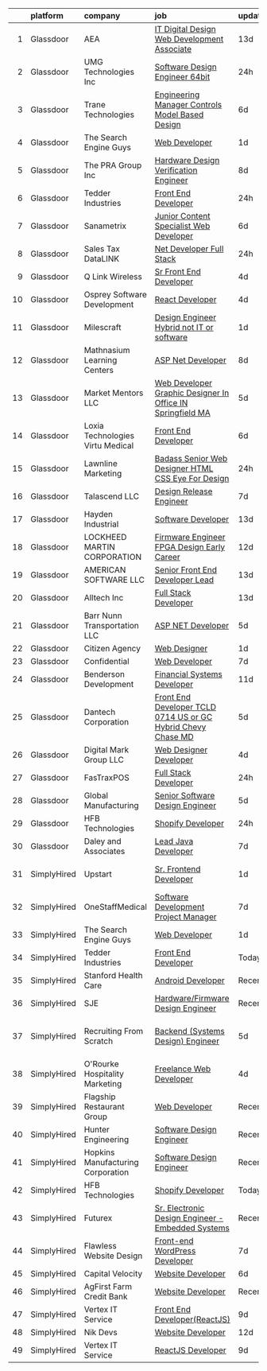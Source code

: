 

|    | platform    | company                             | job                                                                                                                                                                                                                                                                                                                                                                                                                                                                                                                                                                                                                                                                                                                                                                                                                                                                                                                                                                                                                                                                                                                                                                                                                                                                                                                                                                                                                                                                                                                                                                                                                                      | update_time   | location                        |
|---:|:------------|:------------------------------------|:-----------------------------------------------------------------------------------------------------------------------------------------------------------------------------------------------------------------------------------------------------------------------------------------------------------------------------------------------------------------------------------------------------------------------------------------------------------------------------------------------------------------------------------------------------------------------------------------------------------------------------------------------------------------------------------------------------------------------------------------------------------------------------------------------------------------------------------------------------------------------------------------------------------------------------------------------------------------------------------------------------------------------------------------------------------------------------------------------------------------------------------------------------------------------------------------------------------------------------------------------------------------------------------------------------------------------------------------------------------------------------------------------------------------------------------------------------------------------------------------------------------------------------------------------------------------------------------------------------------------------------------------|:--------------|:--------------------------------|
|  1 | Glassdoor   | AEA                                 | [IT Digital Design   Web Development Associate](https://www.glassdoor.com/partner/jobListing.htm?pos=102&ao=1110586&s=58&guid=0000018316db1183a651fca7458d0cdf&src=GD_JOB_AD&t=SR&vt=w&ea=1&cs=1_38576e84&cb=1662535799584&jobListingId=1008091570892&cpc=8C93CE88A12600E7&jrtk=3-0-1gcbdm4d9jrph801-1gcbdm4dnh7hu800-fb1e6959bf9bc219--6NYlbfkN0B_lKZdqbZLuEiDJ0bKqZjYmm-3br9XKb9JV6GU4w1EzxpfW1PvyqbMzxTSHMK11uHYuFJKIoohnTY9I2damWFv7Uxku01r2b3hAAxVYe0bWArmb4XbC1cSNn9PdL5KZxbemFPFjDu4pNvAb99Lg7d6JXvzpGlVQ544JCaXkkqn8mgX6ZeCfMo-cBZLPZvqGWP0HwL6MlxbDH7wJiNDCl8O_R6swn9cOF0JI61rSK3JEOZWAYy0uUrkn3jl2vkLv66hffKRR1TRUAI7cufYLiV9b6Gsh7g4RSOJfH_NfQovLKVHFb5QDu1q3Ac87pVZrYhTIxOzgQXPehhFBzfpLDu3uBXeCiMbPa9Ar7xyCnbBXcvBLVjwpKKmwVDXmuCqq2JSN-36l7_7Ay0N0BQ_fprnoNB1qtcYj7XX3ZRE7mmBzgIDktIB3R72O8FxKPl6OFAVeWylvvupjCHBqos92XBspCXxhA5A6zrP3Sn4BJ-rEj46qSeVIe_1KOAqdq5OwXrfsHUHlRsQw-PxcSanupYF7dNP99q48_elhnZaYZ8XChJheXIh2D1w)                                                                                                                                                                                                                                                                                                                                                                                                                                                                                                                                                                                                                                                                                                 | 13d           | Tallahassee, FL                 |
|  2 | Glassdoor   | UMG Technologies  Inc               | [Software Design Engineer 64bit](https://www.glassdoor.com/partner/jobListing.htm?pos=106&ao=1110586&s=58&guid=0000018316db1183a651fca7458d0cdf&src=GD_JOB_AD&t=SR&vt=w&ea=1&cs=1_17675381&cb=1662535799584&jobListingId=1008120966652&cpc=5467A3DC950EA7AB&jrtk=3-0-1gcbdm4d9jrph801-1gcbdm4dnh7hu800-a8ed8dc342bcd852--6NYlbfkN0BKgzQyzTF1Q9mOsR1amaS-juVGLjHt5Cdom-gEF9y-xf5pWHmxrPs5fxS73xL1UjhtPkMVaCSboJaUS4Xs7oGzI_MkOW-cLWVRJXHFqvIud654UWMZRaFcBQk7RO9twmF5UZIxEhSLpLLHAiDzXNqUljmb9JpXGT67Pa-dQNHYJG5NawkGsBxF18PNbdDodI6PaqJco9_ay0KnsaX2SA2HEAYB7D_Y83u6TUjlgSOqBjv_v8Vi16z6IH5i39QIsaNC8s6DxWuNlhQo3Ci3wBD8utOUxJGrbRjqkTlGOZyanDSfsjintZh12DjpJuowIL-NnJSJFxSfwNKgtujT85BhwmHnAjzCAL2Qo2ZV-2VWNOGRYJSxQJuN8LT50FMfYMqzGqDWdfgH6el7Q9r7fvetUdyj3Ml5V1wPHHLOcLoKZybF6vtQOH0W5wzRISmbD6XXsC8TEmru7CZJCfiUG1y2wnkBSj-NevkMQb1GX7z1BEvOIjw8ccf8T--VflVwF5KLYYGkriFQYQ%3D%3D)                                                                                                                                                                                                                                                                                                                                                                                                                                                                                                                                                                                                                                                                                                                                                    | 24h           | Danvers, MA                     |
|  3 | Glassdoor   | Trane Technologies                  | [Engineering Manager  Controls   Model Based Design](https://www.glassdoor.com/partner/jobListing.htm?pos=125&ao=1110586&s=58&guid=0000018316db1183a651fca7458d0cdf&src=GD_JOB_AD&t=SR&vt=w&cs=1_e606787e&cb=1662535799586&jobListingId=1008108549021&cpc=55FC80EBF760BBE8&jrtk=3-0-1gcbdm4d9jrph801-1gcbdm4dnh7hu800-fdd05d0902e0affe--6NYlbfkN0Da44vtOp6gikr8DZH0EXuV_TqGL9GOBsYLC_HWBST2HHQE6ZuzaTGDEXu8_Ke6egfMmSv9ec5s-WtKIjt1knLnJZfYMT0RR77BeOh-U0EuUKPQbGLEYQdmVOb2AOxrbC0Ad09CrrjKFq7S6eRwk7VEnhMF-gxwjB0nHr-c0itG7AGBTktJMa8vJb31JPbpYu8ADcHVIEaAs4TFCYGtABzy3EaSeyCA2CSq9vjP5Rfi4y5uy_G3PjD6npmq4W5CuLrT995GdXph3MTUO0OjCAcOiPtZyAUoPALeV7G_1RES_bfggPnduaPFqhMuEwhUEyLNiom0Q10f7HOhW0JGgpzd4SlQn5IBoFVK-Yp4jW7q_nqU0k2EgNtuOVOdTloDhpr6gyVSiaJf8gM3AsmwpuneUfPUljSjv2i1uApknXJk38OHhk_P5Prz-5cvSsi4Q-4UUOG4crdm80WJ1dXJBHL7ERaWAev3oSd22p97l6SvFxMTi-HszsuYki8BDv9JrnjTKDYAJi3z7ofNTT1ExVk7AMGnCiA3uOonw1pGlUjs1vX-0GqzvJ-8yOHJBd6B0C6xqG78czTcETPpnw-lI0tApc1xcolvSVta7MlPNPWi8NBMCV6cHgUzVACf4qQ0NeJygW9dCMr163xL2lkN5ILTZesNzHSVeOqYmhBEXlUyfZnKXXCKYJXiEQ0EY1FCjUYA9Ebg6QcywVIWAYmAU2iRbKHMOm585lbZlLkIZGbK1XduK3JYsXcMA5r43_9kpc4da10uVxAqkpBfEhZ1cEmLzj8NwmvIAMpMQOmKgkkudnMOyjiLWr1BgmmVXwIXovrhbbARC3SFGM1eSsdrHXrpIyV8qUy_Zh0YZfloBycAsbnz1_BZPfVlrrq-ejJbGGAc6G_GiM7p7uIx-nRjW9G4SUe_FeCUpSta6X6N3quR8k3DycItrULK0jBvXWM1xg8nmu_C-xQVOBUDfZRYsYTPHu3jSDFhH3MrzpM2--hQ6l1OQLlEGTaj52MXTH_KDnOWxNZ5L8KFM6Qxrfvc5vhrQfyXrL79aB19syFnVVGXRZJpQLzf-NcmRKZchjjmIblrPh5iF3Q8xsbvJ0QUPj2ypnq41tQQE59OgGMwMzz72796Jjcrl9Ak1p8u-vYj8EJgPnPs3L2G3o-IaWm9WMz9VXo20K0nOxmVkQdqOR0vuJUfNAJgPsFdbqWW-1mjHN3yKt3jhVQWyaYbC08SAGkp) | 6d            | Minneapolis, MN                 |
|  4 | Glassdoor   | The Search Engine Guys              | [Web Developer](https://www.glassdoor.com/partner/jobListing.htm?pos=111&ao=1110586&s=58&guid=0000018316db1183a651fca7458d0cdf&src=GD_JOB_AD&t=SR&vt=w&ea=1&cs=1_fe56bee8&cb=1662535799585&jobListingId=1008117991627&cpc=0C139D4CAD5A6DB2&jrtk=3-0-1gcbdm4d9jrph801-1gcbdm4dnh7hu800-738c466dc88df23a--6NYlbfkN0DIY0_aYgAtcRrWO5VxuEXYUkUcGpvfG4ukXoKsg_Qm1uFHnQcK-Y2pIDRbgJ3JNXbrrAbfC0jUNkHCYs1bx2Iyt8fr-wex-7YZRsZKJqvnLABrErqatoNmMgWHKWNi8GF9C3HvBsXsVjwLAoyPb_d5hWCayhGrZ7rMb7d-cgQMNHQEigudtMRUChkxBj1Xzkg4QQktCCtajA6BXDU2rxTxu_c1jxTq8TZ_VROUI6jtBLsMvr8n7MZHJAuW6j1GzCtTJGxY1OA3hF_hyM9QvCS7yxSKHTiZ5tH3yqvQuTxHoR6D0FcXf2hZG2XKoI61YdZjIS9GfNdyD3MEzXy9-SvIpORyVB8DYOtc8_FuzMK_FzaRDC2oEBwtgbDpXAmG45i4FEKBw-H1pRcxBJbA7AdbNZtv8hMEkvv48he4bIZT6WUE4Q0JyLNIpU7pmdqlirjesoZ1XT-xkrcCyFHeHJv-QEq6pS3UzUOk-F0j003Km87bIzRlxnnYYWpoTByUpHE%3D)                                                                                                                                                                                                                                                                                                                                                                                                                                                                                                                                                                                                                                                                                                                                                                                   | 1d            | Remote                          |
|  5 | Glassdoor   | The PRA Group  Inc                  | [Hardware Design Verification Engineer](https://www.glassdoor.com/partner/jobListing.htm?pos=124&ao=1110586&s=58&guid=0000018316db1183a651fca7458d0cdf&src=GD_JOB_AD&t=SR&vt=w&ea=1&cs=1_708a2759&cb=1662535799586&jobListingId=1008100904015&cpc=BBBD384EA192911E&jrtk=3-0-1gcbdm4d9jrph801-1gcbdm4dnh7hu800-8b176f5db915cdf3--6NYlbfkN0BK9GXDcakwdiqmeo8o-2GvkYnmPkq7xevAHdeF_847qpKPL2SRITVHQHTcxmIx5YkvgyJsBrtmTvu9iRXpfqhyAenhqH2UhllhrUzti-LAYvij4_6zfLf_lUx7fZaSvEjjAXo9NeA73DNuaj8w0nMH-EHmqLj_N54gWVN9OwOua1ZDtv0MDvjlrjNvYuolBKg064aUbW04itHaf-DO6u1DRSNFZtI4K4LXs5lSpLCKqOyjGbbnTVHBz5IagiGH5JXhmsTaBvHcU66Q0rwJRD6SNwHSb7sjz-O_iDEr41nKszt-bTX71Luz1ceNQ1TzerE3IogCWDOUiRPlrgWOrPWDQ0ropRIDBi0z8rRrDhIO4cP2kNjqgiffnUiTD3PZZ33z-3jctZT3Seyl3jYdwgqLnSrihA3orQL-svBNWU9P9r_IN-VXpM9oVre384ou6YhvKofz43Q7OCzLkgY3tvFyjEkXbntmqWxCzT2jJONX_K-97qvGSi23)                                                                                                                                                                                                                                                                                                                                                                                                                                                                                                                                                                                                                                                                                                                                                                         | 8d            | Santa Clara, CA                 |
|  6 | Glassdoor   | Tedder Industries                   | [Front End Developer](https://www.glassdoor.com/partner/jobListing.htm?pos=122&ao=1110586&s=58&guid=0000018316db1183a651fca7458d0cdf&src=GD_JOB_AD&t=SR&vt=w&ea=1&cs=1_7ea631cf&cb=1662535799586&jobListingId=1008120885611&cpc=923E3B470662C757&jrtk=3-0-1gcbdm4d9jrph801-1gcbdm4dnh7hu800-36b3fea382c6218c--6NYlbfkN0BKgzQyzTF1Q9mOsR1amaS-juVGLjHt5Cdom-gEF9y-xf5pWHmxrPs5FhKVA125TveG8LmWU_u7f6I82BPyY-1_P3CXnTaMVFAdcOkk2x-Rx27Ch4vymfQJuYuCYtmpJEVU_XTT7J0QU3SblmaPiWA2-1Zdal-GJU3UMjG48mpXLJc3cvx73CZbkEpMGzbupiBMXtWPY9P4kUy9qKdbTcel1njCAST0JCVXhY0YB7Yssxw_ZSckGmkjder1yVsfefrHNydYKRJMIPJBc7owQqnzYNLp-M3Ip1grwIYd_q2h5nn-w64-7pnwi28eI1l3n6Fp0a15VsI-9wq8z5sLzjsuKyQb9VwBedvvoTzRZvyXjWPPa_pl0FqCtE16xI39_5X209pT5WdQJxgsLoOPzUAzXXbMHA2Hy0ksJsxUDHV-2i0rYN3TKBp7mJ0Ko6cm3PF4eBAy5jEHB3O98WZkILCk2bd-l1LOruSUS6L8XajgPbmT69mSYO8Vkku_v2x9yaqr7v5pXuXMuQ%3D%3D)                                                                                                                                                                                                                                                                                                                                                                                                                                                                                                                                                                                                                                                                                                                                                               | 24h           | Post Falls, ID                  |
|  7 | Glassdoor   | Sanametrix                          | [Junior Content Specialist Web Developer](https://www.glassdoor.com/partner/jobListing.htm?pos=110&ao=1110586&s=58&guid=0000018316db1183a651fca7458d0cdf&src=GD_JOB_AD&t=SR&vt=w&ea=1&cs=1_5453afb0&cb=1662535799585&jobListingId=1008107815764&cpc=A65DF3A704A48F9B&jrtk=3-0-1gcbdm4d9jrph801-1gcbdm4dnh7hu800-b245c521c04dd0c2--6NYlbfkN0CyQKdz8_lqdlgY-c-amsQST66Z8QjChsyYA8vzcGklWI54h1yaGRml5nZ8zCgFfjKK9ZLdt4yoVKrNz6IE8WYqPgnbtAenCgXBCuUJyRj9v1G_X1xDpaq7D6TVuE3LE96DJszuenHbsextHgw9-_0LokNeJq8xNTHga_useAxykmPnHKlxTeGpxpVL3bGTZHIMMbvIe-ixCTaqlKc8y-ZH_5CpYEEQwPxC6oBelK3BAPDM4IWKqPkw7CbNziSY-MwzZgUKMf6xYqu7sSiH7IaCOxzhKQdlkYOGscEnn4r0tFfwtUicYren8rB9c0L7w0DIwQaM3iouZRvqSnMWgJCb9ZI_5GehkSzqWagXN2JQXJngmoFSX8A5bHntptyMuZ9fZQB7V2te2mmZ3leUQp32RLtMYJhi9y272vz0VAlO8jjsgVQn6ooW3ANaW0YyVM6M2wFjwvifH2Kosk40vnij_6o9Hqwo8ImdmyuJnVAPPA2WQfNSw38g2KTSEF0mGlxVE0t0bsJTziR9jeKqtTRidiEV_oX6K24%3D)                                                                                                                                                                                                                                                                                                                                                                                                                                                                                                                                                                                                                                                                                                                         | 6d            | Remote                          |
|  8 | Glassdoor   | Sales Tax DataLINK                  | [Net Developer   Full Stack](https://www.glassdoor.com/partner/jobListing.htm?pos=116&ao=1110586&s=58&guid=0000018316db1183a651fca7458d0cdf&src=GD_JOB_AD&t=SR&vt=w&ea=1&cs=1_ad5bb7ad&cb=1662535799586&jobListingId=1008120751785&cpc=6BDFADFCA66887C5&jrtk=3-0-1gcbdm4d9jrph801-1gcbdm4dnh7hu800-f6fb0d7549386a78--6NYlbfkN0D788tVLZnHYB2JKTLmCXo4PydfvtZKcdbYx6lxKaz3ItHoPq3a-80QsNIYVUrynlxv1neh7WqWfaIvsMNLgJwwTlkmv0uwuW4CvdhgZ3pW4iuVvi92rFQZtb03YJWWLaGAudknjKdVf8z918rT5Va3QJWsVnkSCWOEjUYDz2avO4gC5lWcVXr2E9-97_OnvBm0VWREEoXag7A_xnOzFi7d3vi2LUkBTXQqXi-yaQwKll2EWpJ-RsC7dRaNAOUsPLE3mCjfMYngilkCqRq4lMRowd-aZ9ihbJDfK6tUSo7w_Wi_DHFCEZX6kIkFwx7VK-DxFUumazwopKRDO4JLGqmUq1EExfk2_pi-b-nYrLVqbUS1JZi2lR-IwUNjtiFft11JlEOg-nQlYIIcI2gT9EM9PM988qEB250akjM7aCRCyVkrx7xO8rmbCGtUQJMC4sjfbGLUQ7VhnyZQdoGzD_C8wadgSNOZReX535yFUvemrtaGrVjIV5EvwY9YEvPB-tF13jRnkr3rIA%3D%3D)                                                                                                                                                                                                                                                                                                                                                                                                                                                                                                                                                                                                                                                                                                                                                        | 24h           | Bentonville, AR                 |
|  9 | Glassdoor   | Q Link Wireless                     | [Sr  Front End Developer](https://www.glassdoor.com/partner/jobListing.htm?pos=105&ao=1110586&s=58&guid=0000018316db1183a651fca7458d0cdf&src=GD_JOB_AD&t=SR&vt=w&ea=1&cs=1_8d2d907f&cb=1662535799584&jobListingId=1008114570486&cpc=5ACA09512ABC1849&jrtk=3-0-1gcbdm4d9jrph801-1gcbdm4dnh7hu800-75c8914da63f10a5--6NYlbfkN0C1n-7uwLBmXreK9Hz04i1NaXR3ByHk8AHoFYtQOHcuciy9yuWPS95ECADpxkiJitWYu58UQU7pmf5Y6X8Kjdi0tE-WxHNZDrMHiRnLmZWaWBVf-cTXFC2MoC85pUqsUr-XkUOnEYa-PBYic-HxARVO61nGf9tqkohW0LDI0Mgs3BWUK2uBPp6XzE4kTYDWRF0UNaSbPatW2N4E1NM7MwG9Ij4k9KMbasa8f3W7WQr69jY1TeSki_Gjv8Yn2FfFLrJTgmI6F8n0Gx1MgXBL2KMaPG8JYHOPWixQ9TAuK0W3YPzo_28VOcgoqwymuWftbehFA9S-N0i9jCgOMbqTLctJFeBmJ89J7MsztF44qDMi6ZwWpjiniPpv-uilZjtorsWX6SnU2LqtusQPLqA7a1MTGpuPf4mpl7_L1dUXtdTVhDp3EfeQekC43NPJBO5R_0d_OPeyuExwjpcsvHpze9NmMrx1G52gXdE_KEIs3JyvjAuHH0vy0apXTQSLNVdpaVehYf3cQawiOA%3D%3D)                                                                                                                                                                                                                                                                                                                                                                                                                                                                                                                                                                                                                                                                                                                                                           | 4d            | Dania Beach, FL                 |
| 10 | Glassdoor   | Osprey Software Development         | [React Developer](https://www.glassdoor.com/partner/jobListing.htm?pos=119&ao=1110586&s=58&guid=0000018316db1183a651fca7458d0cdf&src=GD_JOB_AD&t=SR&vt=w&ea=1&cs=1_46233a7f&cb=1662535799586&jobListingId=1008113987847&cpc=6945AE2F4B03E059&jrtk=3-0-1gcbdm4d9jrph801-1gcbdm4dnh7hu800-3de0893796710b61--6NYlbfkN0A4ozdFxTnglSwjbUy0L1QJRbd3FSP9jCRwqNuyjBc7i2HBcOPywu9dv8lUjU2D2uQ9AUk-gVkFJ1LmcONLsVZNXfdKb36w_NaBO00R8jC0MjgFfarYQ05hs61Gpt3MCIP6BV94lrEHhH-pPAJNi6sBoE2nkoUVusBXR4r30c4CnQRpwAYBlDpdkPmYicX07OjDEfC9i_8P8gQt1LAN8POhbLxDLD8JNlpwd3cwcDICZAN2gygU2gtVWFVjwpyhpJnB-NGh5_mWbU2CoMLdOur9phEo3ABWgmLes_28QwlTL9umibNCSXiRreWRPhxTsZXYTIjpwGY78XFejY7fJCmHKbPJcAh0SqYJLQ2ydAnZ_n0CZkhMTUCIaunfsudNqdpFutgraVfkmm47Pf3NQE9lUjoXTM1xo8ZNUCANIbccPax9B_VM-oYpZBix8mNFGJHjA0auJ8PC3buC3QoHhUO9q82okEgio3c6Cul3uVIkHYNbqqPdHNSrafJkaG7x1z-OLp9YY3rMTA%3D%3D)                                                                                                                                                                                                                                                                                                                                                                                                                                                                                                                                                                                                                                                                                                                                                                   | 4d            | Waltham, MA                     |
| 11 | Glassdoor   | Milescraft                          | [Design Engineer  Hybrid  not IT or software ](https://www.glassdoor.com/partner/jobListing.htm?pos=113&ao=1110586&s=58&guid=0000018316db1183a651fca7458d0cdf&src=GD_JOB_AD&t=SR&vt=w&ea=1&cs=1_49b17789&cb=1662535799585&jobListingId=1008119107618&cpc=9BE7264F9E667C9B&jrtk=3-0-1gcbdm4d9jrph801-1gcbdm4dnh7hu800-1d7778ef150121a8--6NYlbfkN0DAJliiOO7W3nVH29MSd7aJbX1pmG_Je10aOuOGImloAzep_EumqJudNWeeGsC-NLi-h-5TmbdXs1w4yGLYxM2o3XFtAvcMyfEqqSVHS3fS20uqD5hsV3vD-Gu5ieo-etERZ1GtOAhlQnB1VT6bzrLXhesqw1VUqW_4mrMwJO00apy7ZSPbhsnFplTB4Us8hEik59JCDn80jejHe-4dFMdIQy03J0bvnXRUSaDQDTursf5vSDDIPgSGDeYzXpLwNE66R-Wqd3p20CmWfgIiXZERKIAcTWtN0tztts5iK03B1_RwhFTIEAPwDfRJt9zF0O2M-CohJiGA3Tp7JcVPvkuJhMLVktG39vFuSKkcuKm1_FT7j1jObU-tAIVmcVGI5KtZLzM2s4ljlCS1lohvfkfTRX4rYSQmbFTQo--vhu9IAqi443-PU26zwYqshL2JH2FeC_3s20rwcFdl9ABqqPQ_Bc_WUJMcw1O_DQTjWdxjhzaXRGggQ4I8TWB3r-HeClvelZLcuwIZGQ%3D%3D)                                                                                                                                                                                                                                                                                                                                                                                                                                                                                                                                                                                                                                                                                                                                      | 1d            | Elgin, IL                       |
| 12 | Glassdoor   | Mathnasium Learning Centers         | [ASP Net Developer](https://www.glassdoor.com/partner/jobListing.htm?pos=114&ao=1110586&s=58&guid=0000018316db1183a651fca7458d0cdf&src=GD_JOB_AD&t=SR&vt=w&ea=1&cs=1_0bc87f74&cb=1662535799586&jobListingId=1008101820188&cpc=8C7EDB9C3100EB8F&jrtk=3-0-1gcbdm4d9jrph801-1gcbdm4dnh7hu800-e942a654df4dabbc--6NYlbfkN0BPvhgHtI0uoBVUccds8hxRqEF-XqZbPZC5uwfYkU5cx9z2L9Aag6Tg5MRMJVIOF56jey2x-dNfpUi8dkD7m2WI-8hJVh_ZCwdoToYx5JUA8meAwIrj3ahoZq7_N7ZgFT3IQ64rLZ8OM8mh_j0OhFJVwImdT7L0YTpFX8LmCg1dS5xwtsAj2_tV06QFWdSToIkkz_jK4YyeQc2ESWRHmIbH8cu6BYWsVFD4nkI1XSdSAcFRG1Tjw6NPI2Lo-YCtcX0Fmxj7iZbuVwaBAv7OEdN_TTonia9p07glhZ4jIYC_hxQnCXMSUDAlb-c5RwJMKsfhgswVEnq45UgKaJVwpDFtBjgZ1o222Rl0IwiZHLX6lBfH1Nn4x-SsLk1r6jUmk3PFMkdNekickBOUi_0rfdDUT5n_5s9Wd347euO27AWZd1SdiVlN4q7qxzGGPPaa9Iio7wRHMYm8E8vfq3mLLRJjqVGa53t4dMn_Pq0DdLgdj1K4JpixSj8kHr5Kn1Kg3PM%3D)                                                                                                                                                                                                                                                                                                                                                                                                                                                                                                                                                                                                                                                                                                                                                                               | 8d            | Los Angeles, CA                 |
| 13 | Glassdoor   | Market Mentors  LLC                 | [Web Developer   Graphic Designer  In Office IN Springfield  MA ](https://www.glassdoor.com/partner/jobListing.htm?pos=101&ao=1110586&s=58&guid=0000018316db1183a651fca7458d0cdf&src=GD_JOB_AD&t=SR&vt=w&ea=1&cs=1_bf093841&cb=1662535799583&jobListingId=1008111288282&cpc=33989FD41DADA5DF&jrtk=3-0-1gcbdm4d9jrph801-1gcbdm4dnh7hu800-a69e8f9edaa7370c--6NYlbfkN0DrgQq5ECBajiuqohNCSf6c7_2Cek-sBUhiO2bmmkiCIcpzLyXLzEAo_itrRzeSh_cWpy7BT4bN57ryTfdnWo0gWGaocdBLo3L4E08-ygdD9TDyaXhHptLZmoAT3Vg8wSELq80bb9aRGRnwRMKNLwkwVsvZnKz3KHQP4Mix_zEqQZUuuLUoMaIf60fEZYRLl5ElbSX4A4ncSUwvnOnRVNI2kdOMftuam1RtyRn9peRhIFzZpW7L_aygTF1_ULfzxhU09EyhPn5pIz_AkFztLyqGCzn-KjmYbNpCy3F_go0p9j4YtBn8bPCl6T5VRodC2Zq1Gm-XDs7hF6W5c6er4wWo1vIrhGy357n4h7WLqyikbgDMtzN-V0HiyTC81FPK7UxXThnsDj2Av1eZXKQBkjWZ3bfFX3MHEj3lkekLEryk5ofpydar5uvH4mjGXcbI8ohkx20U_S5LKFqYmpxyj3eFBpdx41PKQUuCx2UwYJR5UQuTmZHjWSRMbfaZ9hUByJhaJamSsNs5yhAxaExKP4RH)                                                                                                                                                                                                                                                                                                                                                                                                                                                                                                                                                                                                                                                                                                               | 5d            | Hartford, CT                    |
| 14 | Glassdoor   | Loxia Technologies    Virtu Medical | [Front End Developer](https://www.glassdoor.com/partner/jobListing.htm?pos=126&ao=1110586&s=58&guid=0000018316db1183a651fca7458d0cdf&src=GD_JOB_AD&t=SR&vt=w&ea=1&cs=1_288ef4fc&cb=1662535799586&jobListingId=1008105953811&cpc=9FFE37255B2C047E&jrtk=3-0-1gcbdm4d9jrph801-1gcbdm4dnh7hu800-983de522a610ee3e--6NYlbfkN0AuAjYKnBHsdkcMxrD7ZJITXxV72vImVt5xOyKRJQecNA8AfK1fwiaV-4-CXTXtdfQKUlh-r5hJjaGj-dYsy5tFmwpPBEonSed8zEDkh-b83J1cauBUmZbKV6Hb55rjqPHvBYEEndSKl83boFkPJNLOxS2E2PUPbNbgDeY41YL4Ie19XCwwQEuLJXD-EZ1X4QoAb-LaKhEZK6Qwz6NiwO6ajEQ71gyJvXOmmhj33awtHv8_5Yzfs2EsyHWGB8mSfGGpUmbE4OZ0VmMv-JiyHQTWzsdzPMjbH0ZLwEce8yWR_DsRe8PpOnfiheXxY-K6qQxygj7wznPKOB3eN0VgTkOd0wkdzhe0uUEUJQOGIMQzvp2HWU7Gy5dy-_oiA7m-UAMpwO4ISR_vYqiOmZwJQA1HYHdUTr18sCYnJ4AJLxqTzK8JcQGjqlknULeoDSTci0AnqwX6CWADLvlMkfv3y6ROnDFASQm1cqCNR8n015CBGJwf9P4TyuTBwRA_-DJLQqk%3D)                                                                                                                                                                                                                                                                                                                                                                                                                                                                                                                                                                                                                                                                                                                                                                             | 6d            | Miramar, FL                     |
| 15 | Glassdoor   | Lawnline Marketing                  | [Badass Senior Web Designer   HTML  CSS    Eye For Design](https://www.glassdoor.com/partner/jobListing.htm?pos=115&ao=1110586&s=58&guid=0000018316db1183a651fca7458d0cdf&src=GD_JOB_AD&t=SR&vt=w&ea=1&cs=1_6e03a7aa&cb=1662535799586&jobListingId=1008120882675&cpc=4D489A1B82E31BBF&jrtk=3-0-1gcbdm4d9jrph801-1gcbdm4dnh7hu800-799d3b6200d2ca0f--6NYlbfkN0CSgGTbSPgM0xpgWRkp5SRTexU57Zk_6_bZ18eqb9d2QMNixyVwwV4KRgTmDlEdWYROdGtgbEQb-8Pp6gz2lZmPmMAn0Eom_K180qwYKG-HjvPXetn6GdzIsbOYxjIjPc-xMeaRUTisCAvWWTTINzVJJhpzwIIMRxRDzi18rR0lRruj0YyZxufEfF9YWIB5Sl2dgYmjbuHqI35pbwrhnlQbBmUq35ZWf0Lfr3kjMnZl4u_LlGbbxk6DZaoISviT14zxRtkKaxSWzp5IjGahIUnKrpVWq42neT56hGc4CQOIoZbLbZ1qVzO57hxPoppBSEXcwtEELaMA_LW_JWU_wfQtC78rf-aOkxlc1qmPA8Cn2GlvgYZLwW2K4OpgKa1zuCn5ZYAFqW9C-KniE72b6za_EgHZFnbVfE9KgW0wcQlXxdcouFRWfLrN4eRNCmP4iC9Fyxul1AQT7kS6moc-tJtw4feT3dQ_iH3y27vFDQFymmjlGWyXor6TEBwrfBkMafqpsnx1Imvf_w%3D%3D)                                                                                                                                                                                                                                                                                                                                                                                                                                                                                                                                                                                                                                                                                                                          | 24h           | Tampa, FL                       |
| 16 | Glassdoor   | Talascend LLC                       | [Design Release Engineer](https://www.glassdoor.com/partner/jobListing.htm?pos=129&ao=1110586&s=58&guid=0000018316db1183a651fca7458d0cdf&src=GD_JOB_AD&t=SR&vt=w&cs=1_98ded131&cb=1662535799586&jobListingId=1008104082665&cpc=4599430C66E07990&jrtk=3-0-1gcbdm4d9jrph801-1gcbdm4dnh7hu800-1b6a4f829e5ee5fb--6NYlbfkN0A-3IYaeEhfDCYezwuNiSoEZhCKQ47a3B5wpd5gd9dwuflAjOs3iev0mYUVRxAkCL35m83ZmGibDnmONRQvAzKtVXvI83OkIds9J5QVypWQD4mtlACMxzalFi3RMWn2o7qsgPWuPvatdA8ckUHTIN4g4_GoJdcai_Yc6YszkLtn8II86AAs8eVum1DyKwBcZhv5nCH57b2Yw3d2Ka9DZnvBfkR2EMUIIA4KszWKHE1T3VZa4BG51c3jdtnjTg2UFc9VE1EvIQmzI5Hg-5chQvjuk7ikY_xBj5gfNATiWpqz8melrTLqewsnYe_uHO6FCMX01UPObdPKJzI2lymisRx0ouC5YwbQh2vtEhJ2mF8snSTdQKp0UanKXcIhyAsmvCDKYkXXHUx1OSa7u-YIV1kaBRE9KJdsOQPrBHEL-s4vIvSRG8hkosV_lc0lv14iF5ZAOvRiNMFrfeuBcTnSemZCarANpFpNUCT5OjqbLmyryk-7CUsb9eMFpF8Lhj-9mKn_xQ8KKwb05JdSKeQYjhr9XcD9wOxltX8az0YZZPWf_1_cSUxMPv7ToQ_d_MyBOljxGVR69W7sJpSzSsE9DVHFrrhme10qkwW3GE7Etqq9z7Y8G5qyke5K)                                                                                                                                                                                                                                                                                                                                                                                                                                                                                                                                                                                                                                                            | 7d            | Auburn Hills, MI                |
| 17 | Glassdoor   | Hayden Industrial                   | [Software Developer](https://www.glassdoor.com/partner/jobListing.htm?pos=117&ao=1110586&s=58&guid=0000018316db1183a651fca7458d0cdf&src=GD_JOB_AD&t=SR&vt=w&ea=1&cs=1_2c8c3103&cb=1662535799586&jobListingId=1008091695587&cpc=D01F56F24F237C35&jrtk=3-0-1gcbdm4d9jrph801-1gcbdm4dnh7hu800-415adbc4ad346c55--6NYlbfkN0DzaDHVbxJ-LJZej0v9fk4K-FwNocoxjQ_zxp68kPBvcnDJ4c9ythlAHE255_DghaFeMPJx-HL1COyNhBYn3N-cPsgdcngQBEr0DJ2MOc0pZ1XI-PeejIwLI4lwIRRBQgdD6iVqchyakwlafN3edKNOlF1L0ASEDMG7le2wqf88xF2gR8Ko4g8xHYnl9HtkaNBhOOO58b6pzYvqnzzFEna4rsL_CGw9VzXZmIef_bkMsVXdIpU0epZY40ocbtukNuGfAEx6QYLJcPaApt4caO58RMs8CWdGdHQrxyfK1S8xJTOKivFyuzVMnSHVA949DwHdrkCVTZJq8kJgwtuZSzGw8TVjYLG76KkgACyW8dkbQEqTH6A2X358bmHIpqF4hOQuTrPjPGMXt_EyHA22kNs9ZYLcnpuReXeePzbNySrj6IW9bokySEHsYe2DyWNg-NLtguSuKQaqQiT5vUY28k52XwIdiJfcMFnEIhKocIF7iYPZQCeH8fPgN3dgT84OV6I%3D)                                                                                                                                                                                                                                                                                                                                                                                                                                                                                                                                                                                                                                                                                                                                                                              | 13d           | Tulsa, OK                       |
| 18 | Glassdoor   | LOCKHEED MARTIN CORPORATION         | [Firmware Engineer  FPGA Design    Early Career](https://www.glassdoor.com/partner/jobListing.htm?pos=107&ao=1110586&s=58&guid=0000018316db1183a651fca7458d0cdf&src=GD_JOB_AD&t=SR&vt=w&cs=1_49e649f2&cb=1662535799584&jobListingId=1008095349650&cpc=179A63ACDFA89555&jrtk=3-0-1gcbdm4d9jrph801-1gcbdm4dnh7hu800-e0222d840289af48--6NYlbfkN0BuMqUtaNIakuoGTB-u7I0EvtcrTK1_bHO6_bsORPCvsL7zkQUfIzpY4doIgp_GoHq-930SHwDsiloaWIkCMcsRMyLl4ih_8EzEVEpgwz3SWuBWOxpqquqtdw44C7xddjH_7CQR-hi5BChpMKcpSgqT1X4mDMc8w95wLXCBkwT-n9i3kHQOwSxBIFeIFeaW5f_Uv3skQ20mJYiYnuNPBXtpR9fgtRl3LTRC_xxz8vmEFQ6OYTdD4HP7jBi3YYkSPL-8W2tXWxlAVlH4Us2LfEH2jJ6ZVBypvK6g24c4Nwk7Xf1vUMSjqK9ERlirDHygA7iLvuq1FF-lSDaRK9mTY1ZWj9up8w9XhZ-afABhCR0ZorueCYCrxkjD0v8qfwNbQJj2_Fh-q0j4YUPaNLs4lgZFezVPIx0SP31QrAeX6qSaPF3wr_WLPMyxA1owPGaadJTVqgiz0_NXE4tc_fNMyTI0PEkQRv9tNbPgCFvChOS6YEkAekIH5oHP9_1vib9zC1P-wyIFJ3mDL-v8QdQYVyy6VWNARTtiKk2LksrHSojr0BUN5P4AZxjsd1uUqdzimFfwRb5MmKce4IhKas-MPww-suytivY6qvbGNyOjL7qsJKWKFAqncl7GnE3s049BDl10bUGlO6b_dvuxyshrYK73)                                                                                                                                                                                                                                                                                                                                                                                                                                                                                                                                                                                                     | 12d           | Liverpool, NY                   |
| 19 | Glassdoor   | AMERICAN SOFTWARE LLC               | [Senior Front End Developer  Lead ](https://www.glassdoor.com/partner/jobListing.htm?pos=128&ao=1110586&s=58&guid=0000018316db1183a651fca7458d0cdf&src=GD_JOB_AD&t=SR&vt=w&ea=1&cs=1_1662c8ed&cb=1662535799587&jobListingId=1008091718082&cpc=0B561D89933DD0A0&jrtk=3-0-1gcbdm4d9jrph801-1gcbdm4dnh7hu800-4fffa07c823c06ff--6NYlbfkN0CNayYzF1mBaI40OgT78t3Q2d9IxlwDzhsYR4HK7epYUYZQQ63_v0Zt4U2Q9RDxCuKW-Ru2sFMqQzTKxYmo4BtpzBP3LWreb6lafYVjEypiHoNqtoniDOtu9NPhnZke-R3OffpDRJAq7miww26mwJHto-CT4pYhA0uZ3HoXQw3VB1QhKhZLChXUUFHWZIehbxV0fQcdZxl5Dt3_qyK4qdCfBp6TfwdNkF08E84ti2eiehFBYUTX1SK19y3m5j5GKC_grVB8kHlfs0RxXV_L2Wa5O8y2ploPOTU6ShuK-2SsxxcggogGp2PJwTiabFEkHX9CGpPM6Gv0DXpnuTky7D0kxO853Y1N1rsxQBYiAkRFMIyBkgSY5gr2ibxeJjSFncZHLONz2ACRjc7oC_F10Hm_9wIAxv8nBOt5zNrHrKU1swu8mWjYayU7LAyfLs-BhM2Xa46x3MuGeRgaIC2PnY1QIjSNdJ9KyDe76H1pLCDv1Si67MdiQyt3OgayWV2K-B4qPkCuNhvj_E3DeJUUx_1w)                                                                                                                                                                                                                                                                                                                                                                                                                                                                                                                                                                                                                                                                                                                                             | 13d           | New York, NY                    |
| 20 | Glassdoor   | Alltech Inc                         | [Full Stack Developer](https://www.glassdoor.com/partner/jobListing.htm?pos=118&ao=1110586&s=58&guid=0000018316db1183a651fca7458d0cdf&src=GD_JOB_AD&t=SR&vt=w&ea=1&cs=1_5f31894a&cb=1662535799586&jobListingId=1008090361249&cpc=BA2480082EBCBD2C&jrtk=3-0-1gcbdm4d9jrph801-1gcbdm4dnh7hu800-355307f26349256a--6NYlbfkN0BvWSF9iWzTXuQh0xff_BCY8EN7lOq4R6J13heYaUme5hf01lvp4Fo1Mk_d-oeD2kYwOPXAY_6C4-ep9elayvA3kK9XpvGIs88V8eiGJl4ZO8igxmaRx9WINFXXHlYAVomjciNREcCGn4pPPNZjEGwIQvCj_ptk27hJ2GuT0d2DRUTC3v3T1hs_ggZjRC_P5duVWIDvBNyXyhxlPhpNSIVfObe4Nt9f99elpMMpKOYSy9fdTkZNmZuLkOxopMTh_AtW6bZ8KwZVhaRsC1xQ1iXs_JexiLhU5xPZy5J_NP5o3SugPq8WWKmasazoa2Vcaa5GWHk5PPkPGPdIP4ZePeAA3eSBzhEk9UE2ZxFBHkunRdnoFsYC7-yHu12roc8Nt6hbXbHIzu4Hjbm4RBFoCkdTGeT-eJxueUQhGTgqsFZmLADKzF6uhOXstiHpHOq5bcokjwfqZtJ6C0BVJIb77oovzaeFRqapnb2hXqQfAhMmTod_OhFzstVfCGkb6NLC1DRdumm0xc7EAw%3D%3D)                                                                                                                                                                                                                                                                                                                                                                                                                                                                                                                                                                                                                                                                                                                                                              | 13d           | Nicholasville, KY               |
| 21 | Glassdoor   | Barr Nunn Transportation LLC        | [ASP NET Developer](https://www.glassdoor.com/partner/jobListing.htm?pos=127&ao=1110586&s=58&guid=0000018316db1183a651fca7458d0cdf&src=GD_JOB_AD&t=SR&vt=w&ea=1&cs=1_5cc3b963&cb=1662535799586&jobListingId=1008111683680&cpc=CCC092465BAD6A93&jrtk=3-0-1gcbdm4d9jrph801-1gcbdm4dnh7hu800-4d4fc284830456ec--6NYlbfkN0CHGbJ7xvW0CMwdhPDsQStUYS7wDMXbiqCoRMqunsWXjFlA_b16lGT9PXS06l3pywEHx7yPhS5RzPg3rEg6wf9mKs1XK2NnnYu_Sk8hI53i4ntW6BVYUTxfJ7glCt1ze-X7NRE_-C4yAQEQDsuK8MQ3OfCPmAeuCfKjwBIh1fQY2JSVn5rQn7kwECjnzlbdNv7rLyQFEKGlyyfeJ9NIJG3TOFmbwlgTO2ZNjUeQAkAxOKLXcY8onCdtHpHcBi-3suU18HSTXpPQbYEke2bB-uCJCYFo_kG7Gpnbm_rSoRknsLjkTj63RAy6cVqOZsKJVRpy8i5gMZTA8U7JoWl1YrkuVwp7n7XuLYcNQ8YiLHGsxTcmGCudgREXxUGkQ3A_fwq2WY1PrYJB2wWlE94MKP1tWG3x2-zChtfA5Y9CaYgztTEqRIt7WDl1UDdybROr-YGsS6ixlr8HdawbWVVNHtnazEaQClB-t8YUcJuCI0bfiUH0s8YK82A4Zzy-K09O3Bk%3D)                                                                                                                                                                                                                                                                                                                                                                                                                                                                                                                                                                                                                                                                                                                                                                               | 5d            | Granger, IA                     |
| 22 | Glassdoor   | Citizen Agency                      | [Web Designer](https://www.glassdoor.com/partner/jobListing.htm?pos=123&ao=1110586&s=58&guid=0000018316db1183a651fca7458d0cdf&src=GD_JOB_AD&t=SR&vt=w&cs=1_57d391a6&cb=1662535799586&jobListingId=1008119134571&cpc=D39918EEEC7506B0&jrtk=3-0-1gcbdm4d9jrph801-1gcbdm4dnh7hu800-4f156e9c19c8d85f--6NYlbfkN0ABPR1SXVqYXME6Y9HwrdB1ZS5I7uEvuiZQQ23aOU9KTSUEQ2WHnjqXEbws5t88SbmeWWUnqBUweDBfv3jgPAT_yEx1ZSopAzoXYUidX5JP4RSp8v4kNbaODIRLLoaJty-UiuGsLZEyYy_sJVq48YSqx5isNJOWThO9q0_6ZNoiSCXsLaUMEgJJWn_j8pHM0ytv2RIJwULFCF8DUI_eqIVsosphPY-uKZcju6YmYOu9qy8rB2H1dn6sdQax6f_qvOe0U5KOlmrSfIMu8zj-AWFEae8VNulhEyRj6bO3sgxQiyvIGQIv0d_w6DIWemxYTIpN5gEmjlJ_ys-VdYQg3HLsjKlflsbXV0w96HDfcjw0W0oWmqxVBWuzQ-MLomobCRWnx4QI9I8ZiZMejLLxrQwAdd0Nc4CQJkkzUwh0v5pLn0TpXTXUMUFieB0DlLL4TUmVk-Nqy792PXdb0e8B43HSWaNevu9uJ0zXPLpR48nrlQ8oT5BjeuQo7BSgP-fY9tjU4zBKTrjfjJH069SsoJnGkkZlulG-Kv-fMblrGintcTXmL_ayEAU6F47dGkvWnpnR650HwlOnrYLHO9kKtklWlqWymW_FeoEKxM7wdiDFD8hW45ycE0zIpVxZ7o-MmBAjcXmzVkK3Gw%3D%3D)                                                                                                                                                                                                                                                                                                                                                                                                                                                                                                                                                                                                                                           | 1d            | Knoxville, TN                   |
| 23 | Glassdoor   | Confidential                        | [Web Developer](https://www.glassdoor.com/partner/jobListing.htm?pos=120&ao=1110586&s=58&guid=0000018316db1183a651fca7458d0cdf&src=GD_JOB_AD&t=SR&vt=w&ea=1&cs=1_1f21bc74&cb=1662535799586&jobListingId=1008104607554&cpc=8795CF9063CD573D&jrtk=3-0-1gcbdm4d9jrph801-1gcbdm4dnh7hu800-08c3ac7db782754d--6NYlbfkN0BpE-cAQ5W3YA-r2UOG4w0-H5Jb_BoUWZJSJyhMu0PMY6ZofMtg6a85PK3cha47-Hta9AyDweQtZIhYmhKQq4Epgt56FNIMk5rX8NwgK-2-dgUzRzmx6vWtQVecuHJmFFrIHzHQVDX_CLnXl9GxlHvQ7nLBq9hPp9hXMtc-NEWMysBpPNBDeMjkhOjSuMyYmQPdJuoCMEPApHTCGYyu5zYFuRJUrZqaC0Vl6e49KsDZCHG1KTl-XrNLDn7a7l1NTq-o2iJaaguhU8lyKjCXqt-LU4NiFCdHAGM-HSwCfEph_xE6vdGE_u87l1UaF3F2NjxadU64j4CF9GMomx85zFQILtj0UEH0skA2h9bs9e-3FMqY9WUQDhqmBOAg06JnieAV0iibBD4MqIEWBKehA7MfcoPKMkkamoribO9bI_tPnQla1OiZ0gkq9mreC4wspRNmykW5l14Zt3NZRR5VUaYUgLBj0GLK-jdu3BqGXw_XMA%3D%3D)                                                                                                                                                                                                                                                                                                                                                                                                                                                                                                                                                                                                                                                                                                                                                                                                     | 7d            | Remote                          |
| 24 | Glassdoor   | Benderson Development               | [Financial Systems Developer](https://www.glassdoor.com/partner/jobListing.htm?pos=104&ao=1110586&s=58&guid=0000018316db1183a651fca7458d0cdf&src=GD_JOB_AD&t=SR&vt=w&ea=1&cs=1_aba4bb4f&cb=1662535799584&jobListingId=1008096851021&cpc=721AD2F95FA15260&jrtk=3-0-1gcbdm4d9jrph801-1gcbdm4dnh7hu800-44804e6e9a2f0aff--6NYlbfkN0AtlW_omU2Xx3W-19HQ_drmTKCWebiHnmA5lS5PDL5G8Sf-C-2-8DpBg24MCw4Mhh2DRErn34ZYPQYacgYraM1mAWTlVu7tAjak8NOUUbxgbJe_yvGkDnksrO7M1aznNd_Nv-qCq9L0D3XdTQuOYMC2OqgK-mzI7SJQpy5z_MQj8OzucpV6sCuYAllu0Nyfo-h-rgJc91g-fbxNgIyrRqZ61RkWFk1szWxGEUe50GziTwG_SihCzmMhwdX9LES9beq30-4cv9zbrLLgb5BDSlptI6_3Plv82deYgfbwMNngYlp-ouBP2qo7Y6DZnNYm1YRVkXscl_mU8nBjWlM2hZE6kayw_uIpBwbWMxN3dM6pENEmO8AfY89KwPFVOJuPYR5mC1xz5UeVtsX_7jSp3Lr4SKRyOcab1hBo0qiwIa9v7oGNGRRofw018_63490r4UW12psjmP9sMn81uSi7SvFvt4RDj-lgHeUZcvGC6onkD0v0Es3TrPL0WkmJIkpF5NxlAK_39R5BTSFVnJ8J56nm)                                                                                                                                                                                                                                                                                                                                                                                                                                                                                                                                                                                                                                                                                                                                                   | 11d           | Buffalo, NY                     |
| 25 | Glassdoor   | Dantech Corporation                 | [Front End Developer  TCLD 0714     US or GC    Hybrid Chevy Chase  MD](https://www.glassdoor.com/partner/jobListing.htm?pos=112&ao=1110586&s=58&guid=0000018316db1183a651fca7458d0cdf&src=GD_JOB_AD&t=SR&vt=w&ea=1&cs=1_ae391a80&cb=1662535799585&jobListingId=1008112217524&cpc=A6F0E0205751D875&jrtk=3-0-1gcbdm4d9jrph801-1gcbdm4dnh7hu800-2fb212ab0f0155f4--6NYlbfkN0BTy4Vq3kUv-8E8fBOrhZt-7WJQYqv7u2ur6JnxlE7nqzcxHKXba3errCcm2KEwYc2m599k2h0X0xllKGt9KFvh5dHFQ9NCSACwbYJAo7kl9HdH-124vRgQm4LczOFzYhPz9uk6T4U0E6V8r2PJ3PBVPPgLnlxOnAv53eI85lyAS6hI17N8eir5jc7wouZmQD1QykY_KV9g9HCii-G84nD2RQkiO6VduQqJoC9a9zbwRd57-F_DwrymArzw4Cn7jj_1mmbIHTFOrNp73CiA_pg7-ZQuQQcbOjcTK3zM6dv-5XEpCyCFkQlE7XqfQAO2P2lBDt06t99Gn0QYmELA4d6SCOBfLDJFlcJfPsvd_gNbA8Pwsm8sF02QmMQQJccLTLKDHBrCAPA5nyHTXfoyETuXq4bJEEMQZCdJD97xrhgvRyOWSdaeZlvnxWaWbKhod7Aa6M2SiYxLWCTsEIMNJXl4jdi1UsGVz6uAP7Q8x4bxC4mVA-CDoS3Zs9zPWoMwomLkbzMhpcL-8A%3D%3D)                                                                                                                                                                                                                                                                                                                                                                                                                                                                                                                                                                                                                                                                                                             | 5d            | Chevy Chase, MD                 |
| 26 | Glassdoor   | Digital Mark Group LLC              | [Web Designer Developer](https://www.glassdoor.com/partner/jobListing.htm?pos=108&ao=1110586&s=58&guid=0000018316db1183a651fca7458d0cdf&src=GD_JOB_AD&t=SR&vt=w&ea=1&cs=1_03172dc6&cb=1662535799585&jobListingId=1008114370558&cpc=DC9BC4DEE5BC1459&jrtk=3-0-1gcbdm4d9jrph801-1gcbdm4dnh7hu800-6828cf6de63f7dc1--6NYlbfkN0ANkou4taVk2XZZ848dRfo5kKh06_3FAnany_4ItHTq-u6JcicZqWFbHbAxD0ssval1uFKr5hjroKk-voQEJfLVfjOS1uxmnHK5o9zB5WB_W38-GmKH85zuUArPfKNnqi5EucZBCpaZUSBgLt-J-gcdNl8sDK17kpXmpyKs7WEpLczd0bRzTN8gOeg1b1Lqt5XMvphZiQuSGRVRscLDGcqoTyjpujNR3RL-5C9CIvgpkEZHkIy7XLiY8UcQpZYnfHZsChCYdMi-CoSK__28oD42fQQ5u4UuAbaDo8odSY1u0k5aRjafFX9F9jxhmOOHmRJwAqd2LHKNF2cTyQduK_D-LE1I-IOXI1mwMOFZ2TmNqJQB-gxw4YRfpeuovLtFFFOJ23tksjAKAeA029Hs-AfjbQAB0p9tAYjrt_bOBOn_9RYXM9FrgAZmyTYKvvfuK4aEsiCWsc1y_eFxG7wWApsm96x4OSPVZKsSS24vFehLsm6j_Jepkpklofjx7hBIbgtdHY-5HYAS7A%3D%3D)                                                                                                                                                                                                                                                                                                                                                                                                                                                                                                                                                                                                                                                                                                                                                            | 4d            | Beaverton, OR                   |
| 27 | Glassdoor   | FasTraxPOS                          | [Full Stack Developer](https://www.glassdoor.com/partner/jobListing.htm?pos=109&ao=1110586&s=58&guid=0000018316db1183a651fca7458d0cdf&src=GD_JOB_AD&t=SR&vt=w&ea=1&cs=1_866a6115&cb=1662535799585&jobListingId=1008120870771&cpc=235F38378B0CF412&jrtk=3-0-1gcbdm4d9jrph801-1gcbdm4dnh7hu800-48a305f2a6f11ea2--6NYlbfkN0A39onmCWqNPbr1tf4qLr9FsPTeLibYi9kF-97T0cPSGfluBNuLbD2LbvX0czoaU3r7kOTnnX70h2NraSBnXW5j0ND9jlYuC_gVcQu9ehu0mtcISs1QwEBYduC-C3-fSsyQKQ6ekkHgO7VLUhBONrAI24mwVH56JNLx5MpUPXij8jPJZaJ7lfeWDRZWSs8hNibecXk_ElI0Du8r9WS9p4lGrNCxEJQBKADtlS01J1PspYfIGp7gxwRYgmj1BDmHdE5T6Qn83LZKpZfIkiVkEPyvguNh35fFXrdJT8QYMc5KR__4xOxQ_R7uFANKCnzm9JzDnJC1XkOGcaBlH9ZlX2pdaXyVwJdOa36yuJmO2Po68UxMgpy8zyMBAtmbMHZN5rjqBtykjEWkP6EhD1WVR90QClced99I82KyHSm37Zd-XNhs3is7JC0T5tQGD3Ulnd0gtiTpAGxgWcR0KUO_OrDNSAsZycklDnBe_xbpoywJWJlNtmpu8s4If4BJrcwg1mBTgJgUnPafZg%3D%3D)                                                                                                                                                                                                                                                                                                                                                                                                                                                                                                                                                                                                                                                                                                                                                              | 24h           | Rock Hill, NY                   |
| 28 | Glassdoor   | Global Manufacturing                | [Senior Software Design Engineer](https://www.glassdoor.com/partner/jobListing.htm?pos=103&ao=1110586&s=58&guid=0000018316db1183a651fca7458d0cdf&src=GD_JOB_AD&t=SR&vt=w&ea=1&cs=1_0a5ef88c&cb=1662535799584&jobListingId=1008111640124&cpc=AD4FA8CFC4678512&jrtk=3-0-1gcbdm4d9jrph801-1gcbdm4dnh7hu800-9b528f6c789121dd--6NYlbfkN0Cd5ZvLdai7cR0fypH5_WiGezUQesq24dbKuF0ly35ya0wozhh-9z2tcjFRSHscBSc_6s8uew8rNahOn25mRBQeOhHzTD9J7AzEeD998NrKY6qJHYEwnK-5dmCgKKFKj6Nu29U5337IQQUiwOpbSFnolgrrecrzl0Ev-FYx2dXUSWtrS9qXqKbR_OKRgXaE0f8Wg8gVyvpJySiIYLRcoRVwjtAGY4igtLc15Ftu2bjQCCyisYN2SS4QsyFPr35_moNrlw8l_KjjWDH9X_2oqcr2LeikxsB7CQEpNroae1kQiZwC1om-gau33BfQftV-J3dK-3l4zzyi9goNCb9OvK7wx5G33queZPAEoCjJtJ_2XywqO3_PcGNJGNzcMcXHZqB4gJewkdd5SR2MVBw_wsU7kLZZ6AWdxHjW7AGWQZthahLLeefUH-DLC3RgFhrmNjTVZo5IfYbdR4_RJJ8a6CsqIeSsc4irH3O5tixQS4mAd2bWJjSVB95MywBwuOzFwAa3X2BrgdGCE-vOnwlZlhni)                                                                                                                                                                                                                                                                                                                                                                                                                                                                                                                                                                                                                                                                                                                                               | 5d            | Farmington, MI                  |
| 29 | Glassdoor   | HFB Technologies                    | [Shopify Developer](https://www.glassdoor.com/partner/jobListing.htm?pos=130&ao=1110586&s=58&guid=0000018316db1183a651fca7458d0cdf&src=GD_JOB_AD&t=SR&vt=w&ea=1&cs=1_71b9350b&cb=1662535799587&jobListingId=1008120901352&cpc=E521981D00147CE2&jrtk=3-0-1gcbdm4d9jrph801-1gcbdm4dnh7hu800-82f2253253d6f7ed--6NYlbfkN0Bdi3r-K5gyuedsFzsY4v3-uemM-ORqdIiUVv3E2nJH3iHubRU5WZmQsofsQpU-tcDxVVnlTUJj4_c2u9Du0P31HNNiplJfbrJ4Lc8gQLfmBBMZfVwzUUxP90CVlzPLVOmBzXKl0M49_oDVfBV2sxUkeR-sqIurnOaY_aMZaKQ83OvajTin8sWaHA_4GUUIptLBEUie4W0_Xaa1DNe1TPGZGDlANX3-5hO2Yx8y5QMJe1SN6RN_5mFcdymLS5YNIgkZ9lj2FEhDGmeUkfqDu7fCLIHwGYZ4IBIDXyn4bkPN4uClGtJ_V8t3EqzcUIZEiHw3-x5V1RvPZzV1L-XPfH7I2fwfYhhTW6Rmgjoxz9fP2gGVMb52A601NJXZ_NyasREVzAI05vJZGivT5f2TaiNEpmYPB0dfCPeVd1EODmTJcqZTat1cWS0FRE1F0cmjwRg8FWHwH2PyXSNspptMK5dbP2t-4tJ6fr3wo2oMADh-PSQXmrwcbyFBhzPf4J7AgpLUuHmTmoCm0C6g2B6W-tLk)                                                                                                                                                                                                                                                                                                                                                                                                                                                                                                                                                                                                                                                                                                                                                             | 24h           | Saint George, UT                |
| 30 | Glassdoor   | Daley and Associates                | [Lead Java Developer](https://www.glassdoor.com/partner/jobListing.htm?pos=121&ao=1110586&s=58&guid=0000018316db1183a651fca7458d0cdf&src=GD_JOB_AD&t=SR&vt=w&ea=1&cs=1_2fd24e99&cb=1662535799586&jobListingId=1008104142111&cpc=33AFB7EF5A21FBC5&jrtk=3-0-1gcbdm4d9jrph801-1gcbdm4dnh7hu800-24fe3473c235493e--6NYlbfkN0CQCshfoFMXvghQg30-xGhLAzxB7-MzzH4o0-qKKrUAb7NRspAWI29QID3lhmUfKZ99XNYgzkvBQUUmmVYvKD1_ZPEFN_r6h9imWZXywguyw3LpHrKZfiPWL4TJrCqlvtuRgrQDKNEs6Ims9wQMxyyA54NXDlG9g14eWy7kQcwgludIuw3cjJ1-bobLWs1J51UgeQa97b7HyiT7G1SQusP1STcohja8GEhpMEqcHuTCxxjDKXoi4xVyQtr6qzDMVEH8mVUXJmiUaDbhvXGJBwjUC0m87VfkUS5Pp4-UXRYl-HndwWBu5Ldp5PCMklAqbu7aae0tasSGnkE77KkER2UQ4PtJBB9R6XMXXBKkymIiaz75mWy9h7G_iPY1Kwyy4cBHV39hv_2_WFYmeMX5AJf5V8yUnjPTufYeFCtMarNIFWkAtg169d0ZIgqkOEmJgKFzzk6Oroz0NWFsRutcNYpDmeRalRnjjzfkYmdMZn_EUqhM5AA6gw5jc2fMXfu0VOl8l0fkitfxOVar4fo6qUabLJ5Zsf64F2g%3D)                                                                                                                                                                                                                                                                                                                                                                                                                                                                                                                                                                                                                                                                                                                                             | 7d            | Boston, MA                      |
| 31 | SimplyHired | Upstart                             | [Sr. Frontend Developer](https://www.simplyhired.com/job/yLDJjr0oGKUqAOV3jtlNkQsxpeDLUczKKSrQpCmMG8vJaNx8eFNqfQ?q=design+developer)                                                                                                                                                                                                                                                                                                                                                                                                                                                                                                                                                                                                                                                                                                                                                                                                                                                                                                                                                                                                                                                                                                                                                                                                                                                                                                                                                                                                                                                                                                      | 1d            | San Francisco, CA               |
| 32 | SimplyHired | OneStaffMedical                     | [Software Development Project Manager](https://www.simplyhired.com/job/W7tMam_AuChDvesXIRtw9H3XRjfMi0EZqFvUODJ-95-amabC6GPAIA?q=design+developer)                                                                                                                                                                                                                                                                                                                                                                                                                                                                                                                                                                                                                                                                                                                                                                                                                                                                                                                                                                                                                                                                                                                                                                                                                                                                                                                                                                                                                                                                                        | 7d            | Omaha, NE                       |
| 33 | SimplyHired | The Search Engine Guys              | [Web Developer](https://www.simplyhired.com/job/PucBL0MGHjuYKPlz5fKJSUFfAtN8bceoCYYxF6e7pbf6pGbmrgJA0A?q=design+developer)                                                                                                                                                                                                                                                                                                                                                                                                                                                                                                                                                                                                                                                                                                                                                                                                                                                                                                                                                                                                                                                                                                                                                                                                                                                                                                                                                                                                                                                                                                               | 1d            | Remote                          |
| 34 | SimplyHired | Tedder Industries                   | [Front End Developer](https://www.simplyhired.com/job/7ebdRquv4XNrmEfg83kCRvnptJU2fXIins1fzIgYKZUGzcUPYZqISA?q=design+developer)                                                                                                                                                                                                                                                                                                                                                                                                                                                                                                                                                                                                                                                                                                                                                                                                                                                                                                                                                                                                                                                                                                                                                                                                                                                                                                                                                                                                                                                                                                         | Today         | Post Falls, ID                  |
| 35 | SimplyHired | Stanford Health Care                | [Android Developer](https://www.simplyhired.com/job/bixntMy0ujDioU4BjtZEEvVL_r_XDW95SQ5woSmxcbcU1YTvBsekZQ?q=design+developer)                                                                                                                                                                                                                                                                                                                                                                                                                                                                                                                                                                                                                                                                                                                                                                                                                                                                                                                                                                                                                                                                                                                                                                                                                                                                                                                                                                                                                                                                                                           | Recently      | Palo Alto, CA                   |
| 36 | SimplyHired | SJE                                 | [Hardware/Firmware Design Engineer](https://www.simplyhired.com/job/O5hshxGiYNC_87W5pLs-7t7lmj2S2JS6hBsS2-tcTp7ul5nLvMtoSw?q=design+developer)                                                                                                                                                                                                                                                                                                                                                                                                                                                                                                                                                                                                                                                                                                                                                                                                                                                                                                                                                                                                                                                                                                                                                                                                                                                                                                                                                                                                                                                                                           | Recently      | Detroit Lakes, MN               |
| 37 | SimplyHired | Recruiting From Scratch             | [Backend (Systems Design) Engineer](https://www.simplyhired.com/job/pIONMa6nqtrUU9R1QKmYiXOPONO3ZUYtbz_3uoN6Ew2HdYEyuxcrrQ?q=design+developer)                                                                                                                                                                                                                                                                                                                                                                                                                                                                                                                                                                                                                                                                                                                                                                                                                                                                                                                                                                                                                                                                                                                                                                                                                                                                                                                                                                                                                                                                                           | 5d            | Santa Barbara, CA +90 locations |
| 38 | SimplyHired | O'Rourke Hospitality Marketing      | [Freelance Web Developer](https://www.simplyhired.com/job/kYw4KqZ1FJTXatXQt577B9URip-nlqj1nY_qridm0EBhTDh1FJ0JFg?q=design+developer)                                                                                                                                                                                                                                                                                                                                                                                                                                                                                                                                                                                                                                                                                                                                                                                                                                                                                                                                                                                                                                                                                                                                                                                                                                                                                                                                                                                                                                                                                                     | 4d            | Remote                          |
| 39 | SimplyHired | Flagship Restaurant Group           | [Web Developer](https://www.simplyhired.com/job/gjO-_BzQYavnxEgioYGNEh0ocVLDoRAfLHtdqd9CwDLSDQFfIGfSyw?q=design+developer)                                                                                                                                                                                                                                                                                                                                                                                                                                                                                                                                                                                                                                                                                                                                                                                                                                                                                                                                                                                                                                                                                                                                                                                                                                                                                                                                                                                                                                                                                                               | Recently      | Lincoln, NE                     |
| 40 | SimplyHired | Hunter Engineering                  | [Software Design Engineer](https://www.simplyhired.com/job/GQ6IrDx4F7FsxXVGBuvP7lWGN7qJWkPmeerbQyZ2cpX8dAUDknoArQ?q=design+developer)                                                                                                                                                                                                                                                                                                                                                                                                                                                                                                                                                                                                                                                                                                                                                                                                                                                                                                                                                                                                                                                                                                                                                                                                                                                                                                                                                                                                                                                                                                    | Recently      | Bridgeton, MO                   |
| 41 | SimplyHired | Hopkins Manufacturing Corporation   | [Software Design Engineer](https://www.simplyhired.com/job/qY8slYaw9wD2ocnPC4HaJoxOS535kfd1g9te5vVup0OD4IWDFxIROg?q=design+developer)                                                                                                                                                                                                                                                                                                                                                                                                                                                                                                                                                                                                                                                                                                                                                                                                                                                                                                                                                                                                                                                                                                                                                                                                                                                                                                                                                                                                                                                                                                    | Recently      | Emporia, KS                     |
| 42 | SimplyHired | HFB Technologies                    | [Shopify Developer](https://www.simplyhired.com/job/qdFZJ9_2c1WlKQh1VRUAfRiVRA4qqq97tnPklB6Fw66ABgYqXxz0SQ?q=design+developer)                                                                                                                                                                                                                                                                                                                                                                                                                                                                                                                                                                                                                                                                                                                                                                                                                                                                                                                                                                                                                                                                                                                                                                                                                                                                                                                                                                                                                                                                                                           | Today         | Saint George, UT                |
| 43 | SimplyHired | Futurex                             | [Sr. Electronic Design Engineer - Embedded Systems](https://www.simplyhired.com/job/yTf32o-rtkg6fYLSAykoSvHBGAtyJYSCa9SqNVcKrFQWik9sHIITzg?q=design+developer)                                                                                                                                                                                                                                                                                                                                                                                                                                                                                                                                                                                                                                                                                                                                                                                                                                                                                                                                                                                                                                                                                                                                                                                                                                                                                                                                                                                                                                                                           | Recently      | Bulverde, TX                    |
| 44 | SimplyHired | Flawless Website Design             | [Front-end WordPress Developer](https://www.simplyhired.com/job/JRVmPb7fzs58zzzGevS-VaGgMiE0BKvkevXsfjEUkE2ASJrh5ZpJlg?q=design+developer)                                                                                                                                                                                                                                                                                                                                                                                                                                                                                                                                                                                                                                                                                                                                                                                                                                                                                                                                                                                                                                                                                                                                                                                                                                                                                                                                                                                                                                                                                               | 7d            | Remote                          |
| 45 | SimplyHired | Capital Velocity                    | [Website Developer](https://www.simplyhired.com/job/0bZmhfc1DEqh7y-2z8r82ND7r0FlzeXUZh13SF8Yjz7RKvSJJxW2rQ?q=design+developer)                                                                                                                                                                                                                                                                                                                                                                                                                                                                                                                                                                                                                                                                                                                                                                                                                                                                                                                                                                                                                                                                                                                                                                                                                                                                                                                                                                                                                                                                                                           | 6d            | Remote                          |
| 46 | SimplyHired | AgFirst Farm Credit Bank            | [Website Developer](https://www.simplyhired.com/job/XT3hCkL1thcJ7E0gmD4WIcLFoKHvcn9rU5czBBPEsode7ZOSZjlGCQ?q=design+developer)                                                                                                                                                                                                                                                                                                                                                                                                                                                                                                                                                                                                                                                                                                                                                                                                                                                                                                                                                                                                                                                                                                                                                                                                                                                                                                                                                                                                                                                                                                           | Recently      | Columbia, SC                    |
| 47 | SimplyHired | Vertex IT Service                   | [Front End Developer(ReactJS)](https://www.simplyhired.com/job/qoY_KzsNmYcXAZOmvg7NTDvdYRsqbESgI4a8eqTPj_Fncp3FlB2dfQ?q=design+developer)                                                                                                                                                                                                                                                                                                                                                                                                                                                                                                                                                                                                                                                                                                                                                                                                                                                                                                                                                                                                                                                                                                                                                                                                                                                                                                                                                                                                                                                                                                | 9d            | Stamford, CT                    |
| 48 | SimplyHired | Nik Devs                            | [Website Developer](https://www.simplyhired.com/job/DXyY3NqiW-jnk6RGzn-yejrI7Dxz1gkQc7yih2BEj6xYd784xRdtUA?q=design+developer)                                                                                                                                                                                                                                                                                                                                                                                                                                                                                                                                                                                                                                                                                                                                                                                                                                                                                                                                                                                                                                                                                                                                                                                                                                                                                                                                                                                                                                                                                                           | 12d           | Remote                          |
| 49 | SimplyHired | Vertex IT Service                   | [ReactJS Developer](https://www.simplyhired.com/job/wk5vGvPoJBhSIv7m_kQ6FD5ebaOgzfr7wOIcnizZfYEdXlOSl6Sn1w?q=design+developer)                                                                                                                                                                                                                                                                                                                                                                                                                                                                                                                                                                                                                                                                                                                                                                                                                                                                                                                                                                                                                                                                                                                                                                                                                                                                                                                                                                                                                                                                                                           | 9d            | Remote                          |